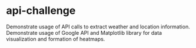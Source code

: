 # api-challenge

Demonstrate usage of API calls to extract weather and location information. 
Demonstrate usage of Google API and Matplotlib library for data visualization and formation of heatmaps.
